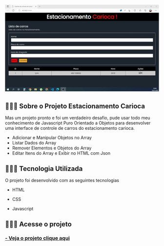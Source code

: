 <h1>
        <img src="img/gif.gif">
</h1>


## 👩🏽‍💻 Sobre o Projeto Estacionamento Carioca

Mas um projeto pronto e foi um verdadeiro desafio, pude usar todo meu conhecimento de Javascript Puro Orientado a Objetos para desenvolver uma interface de  controle de carros do estacionamento carioca.

- Adicionar e Manipular Objetos no Array
- Listar Dados do Array
- Remover Elementos e Objetos do Array
- Editar Itens do Array e Exibir no HTML com Json

## 👩🏽‍💻 Tecnologia Utilizada

O projeto foi desenvolvido com as seguintes tecnologias

- HTML

- CSS

- Javascript

## 👩🏽‍💻 Acesse o projeto

 <h3>
        <a href="https://lyrisnunes.github.io/controle-de-carros-estacionamento/"> - Veja o projeto clique aqui </a>
</h3>